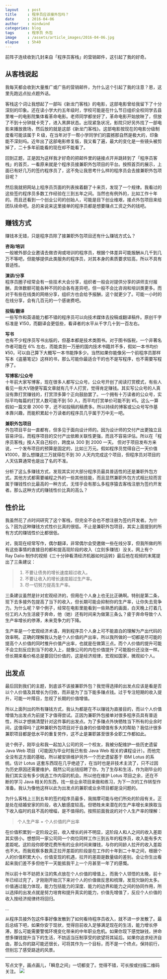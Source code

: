 ```yaml
---
layout    : post
title     : 程序员应该接外包吗？
date      : 2016-04-06
author    : mindwind
categories: blog
tags      : 程序员 外包
image     : /assets/article_images/2016-04-06.jpg
elapse    : 5h40
---
```



前阵子连续收到几封来自「程序员客栈」的营销邮件，这引起了我的好奇。


## 从客栈说起
我每天都会收到大量推广或广告的营销邮件，为什么这个引起了我的注意？恩，这里先跑远点扯点题外话。

客栈这个词让我想起了一部叫《新龙门客栈》的电影，这部电影曾给我留下了十分深刻的印象。还在读小学大约五年级时，学校可能是在什么节日组织全校同学去县里唯一的电影院集体看革命电影。老师同学都坐好了，革命电影开始放映了，但放了不到十分钟就卡壳了，进入黑屏状态。出现紧急状况，影院只好另外找了一部电影来播放救场，然后放的就是这部《新龙门客栈》。这部电影按现在的电影分级制度看可能该属于 R 级，在当年对于一帮小学同学们的震撼那自然是极大的，印象能不深刻吗。近年出了这部电影修复版，我又看了遍，最大的变化是一些镜头被剪掉了，二十多年前能看的现在却不能看了。

回到正题，正是因为这样我才好奇的把邮件里的链接点开并跳转到了「程序员客栈」的首页，一看原来就是个程序员接兼职外包项目的平台。按照首页的展示，上面已有好几万的签约程序员了，这不免让我思考什么样的程序员会去接兼职外包项目呢？

然后我就把网站上程序员页面的列表挨着翻了十来页，发现了一个规律。我看过的这些签约程序员多数工作经验在三到五年之间。当然也有例外的，比如工作十年的。而且还看到一个创业公司的创始人，可能是目下创业维艰，接点外包项目来给团队续命吧。总的来说来这里接单的程序员都是想要赚点工资之外的钱吧。


## 赚钱方式
赚钱本无错，只是程序员除了接兼职外包项目还有什么赚钱方式么？

__咨询/培训__  
一般被外部企业邀请去做咨询或培训的程序员，根据个体差异可能报酬从几千到几万不等吧，但能够提供此类服务的程序员，对其本身的素质要求较高，所以不具有普适性。

__演讲/分享__  
程序员圈子经常会有一些技术大会分享，组织者一般会对提供分享的讲师支付报酬，具体数额可能各种不同的会各有差异吧，但一般不会比咨询和培训类更多。而对于有些在线类的网络分享，组织方也会给予报酬，这个就更少了。可能一小时的在线分享，会有几百元的一个感谢费吧。

__投稿/翻译__  
一些写作和英语能力都不错的程序员可以向技术媒体去投稿或翻译稿件。原创千字标准是 ¥150，而翻译会更低些，看译者的水平从千字几十到一百左右。

__写书__  
也有不少程序员写书出版的，但基本都是技术类图书。对于图书版税，一个非著名作者可能在 6% 左右，而能卖到一万册的国内技术书籍并不多，假如一本书均价 ¥50，可以自己算下大概写一本书能挣多少。当然如果你能像另一个前程序员那样写本《盗墓笔记》这样的书，那么可能你最适合干的也不是写程序，也不需要写程序了。

__写博客/公众号__  
十年前大家写博客，现在很多人都写公众号。公众号开创了阅读打赏模式，有些人看见一些大V随便写篇文章就有几千人打赏，觉得肯定赚钱。其实写公众号的人真没有靠打赏赚钱的，打赏顶多算个正向鼓励罢了。一个拥有十万读者的公众号，实际平均每篇的打赏人数可能不到 50 人，而平均打赏单价可能不到 ¥5。这么一算假如一篇文章 2000 字，还不如投稿的稿费多。所以持续的博客或公众号写作基本靠兴趣，而能积累起十万读者的程序员几乎属于万中无一吧。

__兼职外包项目__  
外包项目平台一直都有，但多见于面向设计师的。因为设计师的交付产出更独立且容易评估，而程序项目的交付产出依赖关联性更强，而且不容易评估。所以在「程序员客栈」按人天自己标价，跨度从 300 到 2000 一天。 但对于项目发布方来说，一个发布项目的预算是固定的，比如三万元。假如程序员觉得自己一天价值 ¥1000，那么想赚这三万就得在不到 30 人天内完成这个项目，但程序员对项目的人天估算通常也是出了名的不准。

分析了这么多赚钱方式，发现其实对大部分程序员最具普适性的还是兼职外包方式。其他方式都需要编程之外的一些其他技能，而且显然兼职外包方式相比较而言属于赚钱性价比最高的一种方式，无怪乎会有那么多程序猿去客栈注册为签约开发者。那么这种方式的赚钱性价比真的高么？


## 性价比
我虽然花了点时间研究了这个客栈，但完全不会也不想注册为签约开发者。为什么？因为这种赚钱方式性价比真的很低。不止是兼职外包项目，其实上面提到的所有方式的赚钱性价比都很低。

对，我现在经常写作，偶尔翻译，非常偶尔会受邀做一些在线分享，但我所做的所有这些事情的直接目的都和提高现阶段的收入（立刻多赚钱）没关。网上有个 Ray Dalio 制作的视频《三十分钟看清经济机器如何运转》最后他在视频的末尾提出了三条建议：

  > 1. 不要让债务的增长速度超过收入。
  > 2. 不要让收入的增长速度超过生产率。
  > 3. 尽一切努力提高生产率。

三条建议虽然是针对宏观经济的，但用在个人身上也无比正确啊。特别是第二条，现下去多接外包提高了当下的收入，但长期可能会抑制你的生产率，让你失去竞争力。为什么呢？举个例子，经常在电影里能看到一些熟悉的画面，白天晚上打着几份工的人为生活疲于奔命，他（她）还有时间来为做第三条么？疲于奔命导致个人生产率增长的停滞，未来竞争力的下降。

生产率是一个宏观经济术语，用到程序员个人身上可不能直白的理解为产出代码的效率啊。正确的理解我认为是个人价值的产出率，所以我所做的一切都是尽可能的提高个人价值的同时推升价值产出率，也就是在做第三点。而个人价值的提升可能不会立刻反应到当下的收入上，就像公司的内在价值提升了可能股价还没涨一样。但长期来看价格总是要回归价值的，这是经济规律，宏观如国家，微观如个人。


## 出发点
最后回到我们的主题，到底该不该接兼职外包？我觉得选择的出发点应该是看是否以个人价值及其增长为归依，而非是为了当下能多赚点钱。过于专注短期的收入提升，可能一叶障目，忽视了长期的价值增值。

所以上面列出的所有赚钱方式，我认为都是在不以赚钱为直接目的，而以个人价值增值为出发点为前提下才值得尝试。正因为兼职外包接单对很多程序员具有普适性，所以才想搞清楚针对这件事的出发点。为了多赚点外快牺牲当下所有的业余时间，这值得吗？这种兼职外包项目对于自身的价值增值有多大的帮助？我估计很多兼职项目都是低水平的重复劳作，这不止是兼职甚至很多全职工作都如此。

说个例子，刚毕业和我一起加入公司的另一个校友，我被分配维护一些历史遗留 Java Web 项目（可能因为毕业时我已有些 Java Web 相关的课程设计）。而他完全没有这方面的基础，所以被安排维护另外一个历史遗留基于 IBM Lotus 的系统。估计 Lotus 这套东西现在几乎绝迹了，在当时也是非技术主流了，只不过因为历史原因还需要维护。既然公司出钱招聘了你，为了生存和生活，作为刚毕业的我们其实没有多少挑选工作内容的机会。所以他在维护 Lotus 项目之余，还在不断的学习 Java 相关的东西，找一些业余项目来做和练习，为下一次的工作转型作准备。我认为像他这样以此为出发点的兼职或业余项目都是没问题的。

为什么客栈上三到五年的签约程序员最多，我揣摩可能与他们所处的阶段有关。正是处在结婚安家的阶段，收入敏感度较高。但牺牲未来潜在的生产率增长来换取当下收入临时的且不高的增幅，是不值得的。按照前面我说的对个人生产率的理解：

  > 个人生产率 = 个人价值的产出率

在价值积累到一定阶段之前，收入增长的并不明显，这阶段人和人之间的收入差距其实很小。想想同一家公司同一个岗位同样工作三到五年的程序员，收入能有多大差距呢。这阶段你即使花费所有的业余时间来赚钱，与你的同龄人拉开的收入差距也不大。而我观察多数真正拉开差距的阶段是在工作的十年到二十年之间，根据个人的价值积累大小，价值变现的机遇，拉开的差距是数量级的差别。会让你生出看起来我们差不多但他干一天能抵我干上一个月甚至一年了的感慨。

所以前十年不妨把关注的焦点放在个人价值的增值上，而我个人领悟的太晚，前十年已经过完了，才刚刚开始沉下来对个人的价值做反思和梳理，发现欠缺的太多。价值通过能力体现，能力包括能力的深度、能力的边界和能力之间的协同作用，所以选择的出发点就是努力培育和提升真实的能力，价值先增值了，反应个人价值的收入按经济规律终将回归。

...

从程序员接外包这件事好像发散到了如何看待程序员收入，就不进一步发散了。最后总结下吧，如果你安于现状，觉得目前收入足够满足现在的生活，能力增长停滞，那么可能需要警惕环境变化带来的中年职业危机。如果你现下感觉缺钱，拼命想多赚钱提升当下的生活，不妨适当压制享受的欲望将其延后。如果你追求经济自由，那么你的路可能还很长，可将其作为一个目标，而不是一个终点，保持前行，但别忘了感受路途的风景。


---

写点文字，画点画儿，「瞬息之间」一切都变了。觉得不错，可长按或扫描二维码关注。
![](/assets/images/qrcode_wechat_avatar.jpg)
